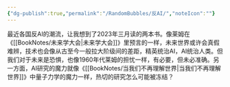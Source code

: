 ```yaml
---
{"dg-publish":true,"permalink":"/RandomBubbles/反AI/","noteIcon":""}
---
```


最近各国反AI的潮流，让我想到了2023年三月读的两本书。像莱姆在《[[BookNotes/未来学大会\|未来学大会]]》里预言的一样，未来世界或许会真假难辨，技术也会像从古至今一般拉大阶级间的差距，精英统治AI，AI统治人类。但我们对于未来是恐惧，也像1960年代莱姆的担忧一样，有必要，但未必准确。另一方面，AI研究的魔力就像《[[BookNotes/当我们不再理解世界\|当我们不再理解世界]]》中量子力学的魔力一样，热切的研究怎么可能被冻结？